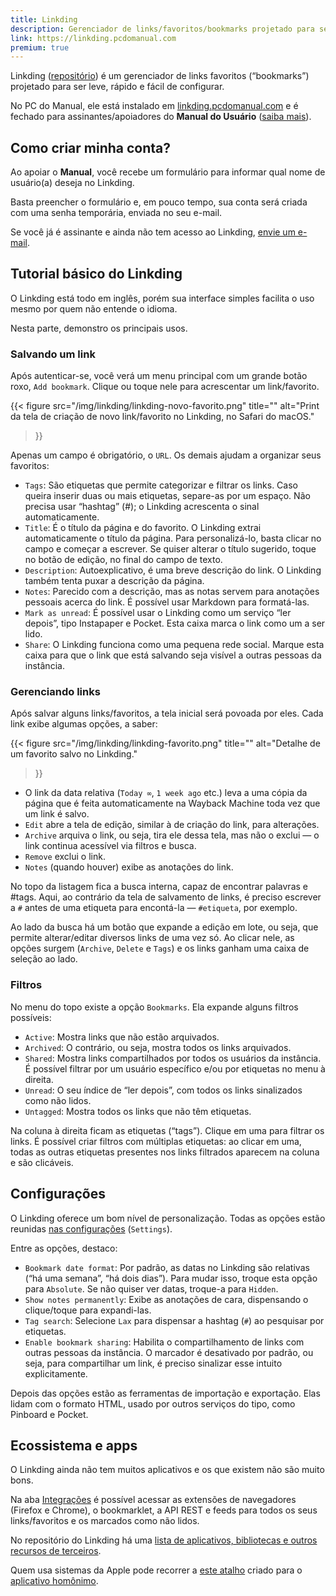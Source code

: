 ```yaml
---
title: Linkding
description: Gerenciador de links/favoritos/bookmarks projetado para ser leve, rápido e fácil de configurar.
link: https://linkding.pcdomanual.com
premium: true
---
```


Linkding ([repositório](https://github.com/sissbruecker/linkding)) é um gerenciador de links favoritos (“bookmarks”) projetado para ser leve, rápido e fácil de configurar.

No PC do Manual, ele está instalado em [linkding.pcdomanual.com](https://linkding.pcdomanual.com) e é fechado para assinantes/apoiadores do **Manual do Usuário** ([saiba mais](https://manualdousuario.net/apoie/)).

## Como criar minha conta?

Ao apoiar o **Manual**, você recebe um formulário para informar qual nome de usuário(a) deseja no Linkding. 

Basta preencher o formulário e, em pouco tempo, sua conta será criada com uma senha temporária, enviada no seu e-mail.

Se você já é assinante e ainda não tem acesso ao Linkding, [envie um e-mail](mailto:suporte@manualdousuario.net).

## Tutorial básico do Linkding

O Linkding está todo em inglês, porém sua interface simples facilita o uso mesmo por quem não entende o idioma.

Nesta parte, demonstro os principais usos.

### Salvando um link

Após autenticar-se, você verá um menu principal com um grande botão roxo, `Add bookmark`. Clique ou toque nele para acrescentar um link/favorito.

{{< figure 
    src="/img/linkding/linkding-novo-favorito.png"
    title=""
    alt="Print da tela de criação de novo link/favorito no Linkding, no Safari do macOS."
>}}

Apenas um campo é obrigatório, o `URL`. Os demais ajudam a organizar seus favoritos:

* `Tags`: São etiquetas que permite categorizar e filtrar os links. Caso queira inserir duas ou mais etiquetas, separe-as por um espaço. Não precisa usar “hashtag” (#); o Linkding acrescenta o sinal automaticamente.
* `Title`: É o título da página e do favorito. O Linkding extrai automaticamente o título da página. Para personalizá-lo, basta clicar no campo e começar a escrever. Se quiser alterar o título sugerido, toque no botão de edição, no final do campo de texto.
* `Description`: Autoexplicativo, é uma breve descrição do link. O Linkding também tenta puxar a descrição da página.
* `Notes`: Parecido com a descrição, mas as notas servem para anotações pessoais acerca do link. É possível usar Markdown para formatá-las.
* `Mark as unread`: É possível usar o Linkding como um serviço “ler depois”, tipo Instapaper e Pocket. Esta caixa marca o link como um a ser lido.
* `Share`: O Linkding funciona como uma pequena rede social. Marque esta caixa para que o link que está salvando seja visível a outras pessoas da instância.

### Gerenciando links

Após salvar alguns links/favoritos, a tela inicial será povoada por eles. Cada link exibe algumas opções, a saber:

{{< figure 
    src="/img/linkding/linkding-favorito.png"
    title=""
    alt="Detalhe de um favorito salvo no Linkding."
>}}

* O link da data relativa (`Today ∞`, `1 week ago` etc.) leva a uma cópia da página que é feita automaticamente na Wayback Machine toda vez que um link é salvo.
* `Edit` abre a tela de edição, similar à de criação do link, para alterações.
* `Archive` arquiva o link, ou seja, tira ele dessa tela, mas não o exclui — o link continua acessível via filtros e busca.
* `Remove` exclui o link.
* `Notes` (quando houver) exibe as anotações do link.

No topo da listagem fica a busca interna, capaz de encontrar palavras e #tags. Aqui, ao contrário da tela de salvamento de links, é preciso escrever a `#` antes de uma etiqueta para encontá-la — `#etiqueta`, por exemplo.

Ao lado da busca há um botão que expande a edição em lote, ou seja, que permite alterar/editar diversos links de uma vez só. Ao clicar nele, as opções surgem (`Archive`, `Delete` e `Tags`) e os links ganham uma caixa de seleção ao lado.

### Filtros

No menu do topo existe a opção `Bookmarks`. Ela expande alguns filtros possíveis:

* `Active`: Mostra links que não estão arquivados.
* `Archived`: O contrário, ou seja, mostra todos os links arquivados.
* `Shared`: Mostra links compartilhados por todos os usuários da instância. É possível filtrar por um usuário específico e/ou por etiquetas no menu à direita.
* `Unread`: O seu índice de “ler depois”, com todos os links sinalizados como não lidos.
* `Untagged`: Mostra todos os links que não têm etiquetas.

Na coluna à direita ficam as etiquetas (“tags”). Clique em uma para filtrar os links. É possível criar filtros com múltiplas etiquetas: ao clicar em uma, todas as outras etiquetas presentes nos links filtrados aparecem na coluna e são clicáveis.

## Configurações

O Linkding oferece um bom nível de personalização. Todas as opções estão reunidas [nas configurações](https://linkding.pcdomanual.com/settings/general) (`Settings`).

Entre as opções, destaco:

* `Bookmark date format`: Por padrão, as datas no Linkding são relativas (“há uma semana”, “há dois dias”). Para mudar isso, troque esta opção para `Absolute`. Se não quiser ver datas, troque-a para `Hidden`.
* `Show notes permanently`: Exibe as anotações de cara, dispensando o clique/toque para expandi-las.
* `Tag search`: Selecione `Lax` para dispensar a hashtag (`#`) ao pesquisar por etiquetas.
* `Enable bookmark sharing`: Habilita o compartilhamento de links com outras pessoas da instância. O marcador é desativado por padrão, ou seja, para compartilhar um link, é preciso sinalizar esse intuito explicitamente.

Depois das opções estão as ferramentas de importação e exportação. Elas lidam com o formato HTML, usado por outros serviços do tipo, como Pinboard e Pocket.

## Ecossistema e apps

O Linkding ainda não tem muitos aplicativos e os que existem não são muito bons.

Na aba [Integrações](https://linkding.pcdomanual.com/settings/integrations) é possível acessar as extensões de navegadores (Firefox e Chrome), o bookmarklet, a API REST e feeds para todos os seus links/favoritos e os marcados como não lidos.

No repositório do Linkding há uma [lista de aplicativos, bibliotecas e outros recursos de terceiros](https://github.com/sissbruecker/linkding#community).

Quem usa sistemas da Apple pode recorrer a [este atalho](https://www.icloud.com/shortcuts/9d0440165f9b4ab9ae22ebc8d0a690c7) criado para o [aplicativo homônimo](https://apps.apple.com/br/app/atalhos/id915249334).
